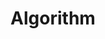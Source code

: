 ---
layout: tag-list
type: tag
title: Algorithm
slug: algorithm
category: study
sidebar: true
order: 2
description: >
   알고리즘 공부 내용
---